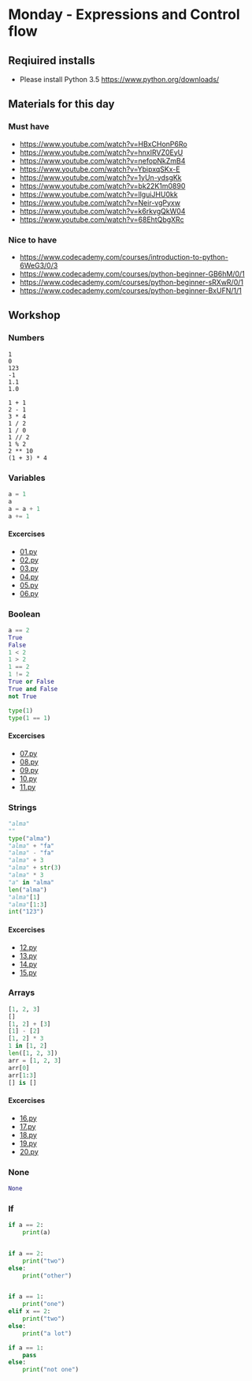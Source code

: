 # Monday - Expressions and Control flow

## Reqiuired installs
 - Please install Python 3.5
https://www.python.org/downloads/

## Materials for this day
### Must have
 - https://www.youtube.com/watch?v=HBxCHonP6Ro
 - https://www.youtube.com/watch?v=hnxIRVZ0EyU
 - https://www.youtube.com/watch?v=nefopNkZmB4
 - https://www.youtube.com/watch?v=YbipxqSKx-E
 - https://www.youtube.com/watch?v=1yUn-ydsgKk
 - https://www.youtube.com/watch?v=bk22K1m0890
 - https://www.youtube.com/watch?v=llguiJHU0kk
 - https://www.youtube.com/watch?v=Neir-vgPyxw
 - https://www.youtube.com/watch?v=k6rkvgQkW04
 - https://www.youtube.com/watch?v=68EhtQbgXRc


### Nice to have
 - https://www.codecademy.com/courses/introduction-to-python-6WeG3/0/3
 - https://www.codecademy.com/courses/python-beginner-GB6hM/0/1
 - https://www.codecademy.com/courses/python-beginner-sRXwR/0/1
 - https://www.codecademy.com/courses/python-beginner-BxUFN/1/1

## Workshop

### Numbers
```pyhton
1
0
123
-1
1.1
1.0

1 + 1
2 - 1
3 * 4
1 / 2
1 / 0
1 // 2
1 % 2
2 ** 10
(1 + 3) * 4
```

### Variables
```python
a = 1
a
a = a + 1
a += 1
```

#### Excercises
 - [01.py](workshop/01.py)
 - [02.py](workshop/02.py)
 - [03.py](workshop/03.py)
 - [04.py](workshop/04.py)
 - [05.py](workshop/05.py)
 - [06.py](workshop/06.py)


### Boolean
```python
a == 2
True
False
1 < 2
1 > 2
1 == 2
1 != 2
True or False
True and False
not True

type(1)
type(1 == 1)
```

#### Excercises
 - [07.py](workshop/07.py)
 - [08.py](workshop/08.py)
 - [09.py](workshop/09.py)
 - [10.py](workshop/10.py)
 - [11.py](workshop/11.py)

### Strings
```python
"alma"
""
type("alma")
"alma" + "fa"
"alma" - "fa"
"alma" + 3
"alma" + str(3)
"alma" * 3
"a" in "alma"
len("alma")
"alma"[1]
"alma"[1:3]
int("123")
```

#### Excercises
 - [12.py](workshop/12.py)
 - [13.py](workshop/13.py)
 - [14.py](workshop/14.py)
 - [15.py](workshop/15.py)

### Arrays
```python
[1, 2, 3]
[]
[1, 2] + [3]
[1] - [2]
[1, 2] * 3
1 in [1, 2]
len([1, 2, 3])
arr = [1, 2, 3]
arr[0]
arr[1:3]
[] is []
```

#### Excercises
 - [16.py](workshop/16.py)
 - [17.py](workshop/17.py)
 - [18.py](workshop/18.py)
 - [19.py](workshop/19.py)
 - [20.py](workshop/20.py)

### None
```python
None
```

### If
```python
if a == 2:
    print(a)


if a == 2:
    print("two")
else:
    print("other")


if a == 1:
    print("one")
elif x == 2:
    print("two")
else:
    print("a lot")

if a == 1:
    pass
else:
    print("not one")
```
